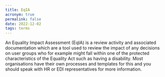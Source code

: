 ```yaml
---
title: EqIA
acronym: true
permalink: false
date: 2022-12-02
tags: terms
---
```

An Equality Impact Assessment (EqIA) is a review activity and associated documentation which are a tool used to review the impact of any decisions on user groups who for example might fall within one of the protected characteristics of the Equality Act such as having a disability. Most organisations have their own processes and templates for this and you should speak with HR or EDI representatives for more information.